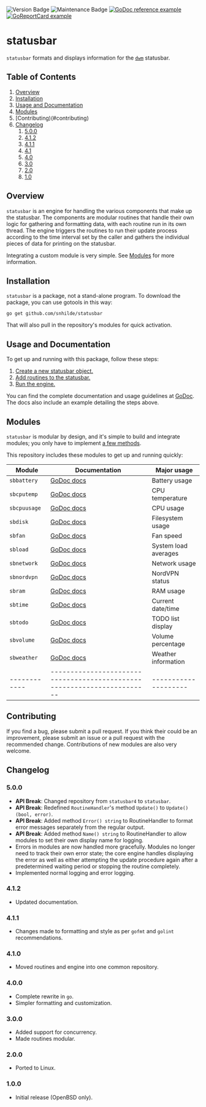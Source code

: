 ![Version Badge](https://img.shields.io/badge/Version-5.0.0-informational)
![Maintenance Badge](https://img.shields.io/badge/Maintained-yes-success)
[![GoDoc reference example](https://img.shields.io/badge/godoc-reference-blue.svg)](https://godoc.org/github.com/snhilde/statusbar)
[![GoReportCard example](https://goreportcard.com/badge/github.com/snhilde/statusbar)](https://goreportcard.com/report/github.com/snhilde/statusbar)


# statusbar
`statusbar` formats and displays information for the [`dwm`](https://dwm.suckless.org/) statusbar.


## Table of Contents
1. [Overview](#overview)
1. [Installation](#installation)
1. [Usage and Documentation](#usage-and-documentation)
1. [Modules](#modules)
1. [Contributing)(#contributing)
1. [Changelog](#changelog)
	1. [5.0.0](#500)
	1. [4.1.2](#412)
	1. [4.1.1](#411)
	1. [4.1](#410)
	1. [4.0](#400)
	1. [3.0](#300)
	1. [2.0](#200)
	1. [1.0](#100)


## Overview
`statusbar` is an engine for handling the various components that make up the statusbar. The components are modular routines that handle their own logic for gathering and formatting data, with each routine run in its own thread. The engine triggers the routines to run their update process according to the time interval set by the caller and gathers the individual pieces of data for printing on the statusbar.

Integrating a custom module is very simple. See [Modules](#modules) for more information.


## Installation
`statusbar` is a package, not a stand-alone program. To download the package, you can use gotools in this way:
```
go get github.com/snhilde/statusbar
```
That will also pull in the repository's modules for quick activation.


## Usage and Documentation
To get up and running with this package, follow these steps:
1. [Create a new statusbar object.](https://godoc.org/github.com/snhilde/statusbar#New)
1. [Add routines to the statusbar.](https://godoc.org/github.com/snhilde/statusbar#Statusbar.Append)
1. [Run the engine.](https://godoc.org/github.com/snhilde/statusbar#Statusbar.Run)

You can find the complete documentation and usage guidelines at [GoDoc](https://godoc.org/github.com/snhilde/statusbar). The docs also include an example detailing the steps above.


## Modules
`statusbar` is modular by design, and it's simple to build and integrate modules; you only have to implement [a few methods](https://godoc.org/github.com/snhilde/statusbar#RoutineHandler).

This repository includes these modules to get up and running quickly:

| Module       | Documentation                                                           | Major usage          |
| ------------ | ----------------------------------------------------------------------- | -------------------- |
| `sbbattery`  | [GoDoc docs](https://godoc.org/github.com/snhilde/statusbar/sbbattery)  | Battery usage        |
| `sbcputemp`  | [GoDoc docs](https://godoc.org/github.com/snhilde/statusbar/sbcputemp)  | CPU temperature      |
| `sbcpuusage` | [GoDoc docs](https://godoc.org/github.com/snhilde/statusbar/sbcpuusage) | CPU usage            |
| `sbdisk`     | [GoDoc docs](https://godoc.org/github.com/snhilde/statusbar/sbdisk)     | Filesystem usage     |
| `sbfan`      | [GoDoc docs](https://godoc.org/github.com/snhilde/statusbar/sbfan)      | Fan speed            |
| `sbload`     | [GoDoc docs](https://godoc.org/github.com/snhilde/statusbar/sbload)     | System load averages |
| `sbnetwork`  | [GoDoc docs](https://godoc.org/github.com/snhilde/statusbar/sbnetwork)  | Network usage        |
| `sbnordvpn`  | [GoDoc docs](https://godoc.org/github.com/snhilde/statusbar/sbnordvpn)  | NordVPN status       |
| `sbram`      | [GoDoc docs](https://godoc.org/github.com/snhilde/statusbar/sbram)      | RAM usage            |
| `sbtime`     | [GoDoc docs](https://godoc.org/github.com/snhilde/statusbar/sbtime)     | Current date/time    |
| `sbtodo`     | [GoDoc docs](https://godoc.org/github.com/snhilde/statusbar/sbtodo)     | TODO list display    |
| `sbvolume`   | [GoDoc docs](https://godoc.org/github.com/snhilde/statusbar/sbvolume)   | Volume percentage    |
| `sbweather`  | [GoDoc docs](https://godoc.org/github.com/snhilde/statusbar/sbweather)  | Weather information  |
| ------------ | ----------------------------------------------------------------------- | -------------------- |


## Contributing
If you find a bug, please submit a pull request.
If you think their could be an improvement, please submit an issue or a pull request with the recommended change.
Contributions of new modules are also very welcome.


## Changelog
### 5.0.0
* **API Break**: Changed repository from `statusbar4` to `statusbar`.
* **API Break**: Redefined `RoutineHandler`'s method `Update()` to `Update() (bool, error)`.
* **API Break**: Added method `Error() string` to RoutineHandler to format error messages separately from the regular output.
* **API Break**: Added method `Name() string` to RoutineHandler to allow modules to set their own display name for logging.
* Errors in modules are now handled more gracefully. Modules no longer need to track their own error state; the core engine handles displaying the error as well as either attempting the update procedure again after a predetermined waiting period or stopping the routine completely.
* Implemented normal logging and error logging.

### 4.1.2
* Updated documentation.

### 4.1.1
* Changes made to formatting and style as per `gofmt` and `golint` recommendations.

### 4.1.0
* Moved routines and engine into one common repository.

### 4.0.0
* Complete rewrite in `go`.
* Simpler formatting and customization.

### 3.0.0
* Added support for concurrency.
* Made routines modular.

### 2.0.0
* Ported to Linux.

### 1.0.0
* Initial release (OpenBSD only).

